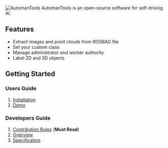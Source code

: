 ![AutomanTools](https://automan.ai/static/img/labeling_img.png)
AutomanTools is an open-source software for self-driving AI.


## Features
* Extract images and point clouds from ROSBAG file
* Set your custom class
* Manage administrator and worker authority
* Label 2D and 3D objects


## Getting Started

### Users Guide

1. [Installation](https://github.com/tier4/AutomanTools/wiki/Installation)
2. [Demo](https://github.com/tier4/AutomanTools/wiki/Demo)


### Developers Guide

1. [Contribution Rules](https://github.com/tier4/AutomanTools/wiki/Contribution-Rules) (**Must Read**)
2. [Overview](https://github.com/tier4/AutomanTools/wiki/Overview)
3. [Specification](https://github.com/tier4/AutomanTools/wiki/Specification)
